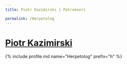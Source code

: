 ```yaml
---
title: Piotr Kazimirski | Patromierz

permalink: /Herpetolog
---
```


# [Piotr Kazimirski](https://patronite.pl/Herpetolog)

{% include profile.md name="Herpetolog" prefix="h" %}
